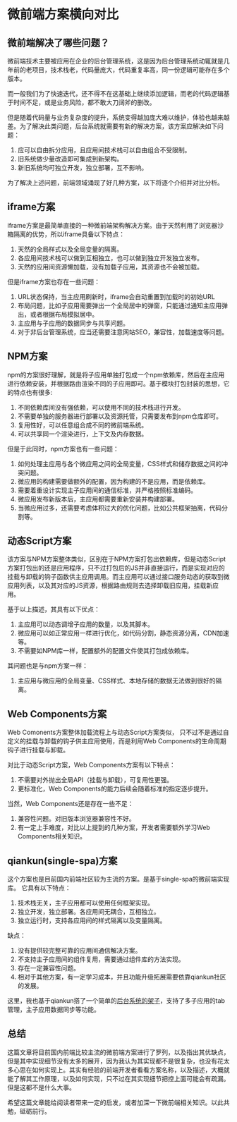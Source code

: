 # 微前端方案横向对比

[tag]: 微前端|前端
[create]:2023-10-26

## 微前端解决了哪些问题？

微前端技术主要被应用在企业的后台管理系统，这是因为后台管理系统动辄就是几年前的老项目，技术栈老，代码量庞大，代码重复率高，同一份逻辑可能存在多个版本。

而一般我们为了快速迭代，还不得不在这基础上继续添加逻辑，而老的代码逻辑基于时间不足，或是业务风险，都不敢大刀阔斧的删改。

但是随着代码量与业务复杂度的提升，系统变得越加庞大难以维护，体验也越来越差。为了解决此类问题，后台系统就需要有新的解决方案，该方案应解决如下问题：

1. 应可以自由拆分应用，且应用间技术栈可以自由组合不受限制。
2. 旧系统做少量改造即可集成到新架构。
3. 新旧系统均可独立开发，独立部署，互不影响。

为了解决上述问题，前端领域涌现了好几种方案，以下将逐个介绍并对比分析。

## iframe方案

iframe方案是最简单直接的一种微前端架构解决方案。由于天然利用了浏览器沙箱隔离的优势，所以iframe具备以下特点：
1. 天然的全局样式以及全局变量的隔离。
2. 各应用间技术栈可以做到互相独立，也可以做到独立开发独立发布。
3. 天然的应用间资源懒加载，没有加载子应用，其资源也不会被加载。

但是iframe方案也存在一些问题：

1. URL状态保持，当主应用刷新时，iframe会自动重置到加载时的初始URL
2. 布局问题，比如子应用需要弹出一个全局居中的弹窗，只能通过通知主应用弹出，或者根据布局模拟居中。
3. 主应用与子应用的数据同步与共享问题。
4. 对于非后台管理系统，应当还需要注意网站SEO，兼容性，加载速度等问题。

## NPM方案

npm的方案很好理解，就是将子应用单独打包成一个npm依赖库，然后在主应用进行依赖安装，并根据路由渲染不同的子应用即可。基于模块打包封装的思想，它的特点也有很多:

1. 不同依赖库间没有强依赖，可以使用不同的技术栈进行开发。
2. 不需要单独的服务器进行部署以及资源托管，只需要发布到npm仓库即可。
3. 复用性好，可以任意组合成不同的微前端系统。
4. 可以共享同一个渲染进行，上下文及内存数据。

但是于此同时，npm方案也有一些问题：

1. 如何处理主应用与各个微应用之间的全局变量，CSS样式和储存数据之间的冲突问题。
2. 微应用的构建需要做额外的配置，因为构建的不是应用，而是依赖库。
3. 需要着重设计实现主子应用间的通信标准，并严格按照标准编码。
4. 微应用发布新版本后，主应用都需要重新安装并构建部署。
5. 当微应用过多，还需要考虑体积过大的优化问题，比如公共框架抽离，代码分割等。

## 动态Script方案

该方案与NPM方案整体类似，区别在于NPM方案打包出依赖库，但是动态Script方案打包出的还是应用程序，只不过打包后的JS并非直接运行，而是实现对应的挂载与卸载的钩子函数供主应用调用。而主应用可以通过接口服务动态的获取到微应用列表，以及其对应的JS资源，根据路由规则去选择卸载旧应用，挂载新应用。

基于以上描述，其具有以下优点：

1. 主应用可以动态调增子应用的数量，以及其脚本。
2. 微应用可以如正常应用一样进行优化，如代码分割，静态资源分离，CDN加速等。
3. 不需要如NPM库一样，配置额外的配置文件使其打包成依赖库。

其问题也是与npm方案一样：

1. 主应用与微应用的全局变量、CSS样式、本地存储的数据无法做到很好的隔离。

## Web Components方案

Web Comonents方案整体加载流程上与动态Script方案类似， 只不过不是通过自定义的挂载与卸载的钩子供主应用使用，而是利用Web Components的生命周期钩子进行挂载与卸载。

对比于动态Script方案，Web Components方案有以下特点：

1. 不需要对外抛出全局API（挂载与卸载），可复用性更强。
2. 更标准化，Web Components的能力后续会随着标准的指定逐步提升。

当然，Web Components还是存在一些不足：

1. 兼容性问题。对旧版本浏览器兼容性不好。
2. 有一定上手难度，对比以上提到的几种方案，开发者需要额外学习Web Components相关知识。

## qiankun(single-spa)方案

这个方案也是目前国内前端社区较为主流的方案。是基于single-spa的微前端实现库。
它具有以下特点：

1. 技术栈无关，主子应用都可以使用任何框架实现。
2. 独立开发，独立部署。各应用间无耦合，互相独立。
3. 独立运行时，支持各应用间的样式隔离以及变量隔离。

缺点：
1. 没有提供较完整可靠的应用间通信解决方案。
2. 不支持主子应用间的组件复用，需要通过组件库的方法实现。
3. 存在一定兼容性问题。
4. 相对于其他方案，有一定学习成本，并且功能升级拓展需要依靠qiankun社区的发展。

这里，我也基于qiankun搭了一个简单的[后台系统的架子](https://github.com/sansui-orz/qiankun-admin)，支持了多子应用的tab管理，主子应用数据同步等功能。

## 总结

这篇文章将目前国内前端比较主流的微前端方案进行了罗列，以及指出其优缺点，但是其中实现细节没有太多的展开，因为我认为其实现都不是很复杂，也没有花太多心思在如何实现上。其实有经验的前端开发者看看方案名称，以及描述，大概就能了解其工作原理，以及如何实现，只不过在其实现细节把控上面可能会有疏漏。但是这都不是什么大事。

希望这篇文章能给阅读者带来一定的启发，或者加深一下微前端相关知识。以此共勉，砥砺前行。